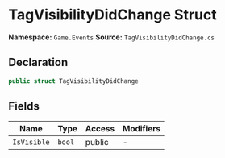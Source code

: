 # TagVisibilityDidChange Struct

**Namespace:** `Game.Events`
**Source:** `TagVisibilityDidChange.cs`

## Declaration

```csharp
public struct TagVisibilityDidChange
```

## Fields

| Name | Type | Access | Modifiers |
|------|------|--------|-----------|
| `IsVisible` | `bool` | public | - |

